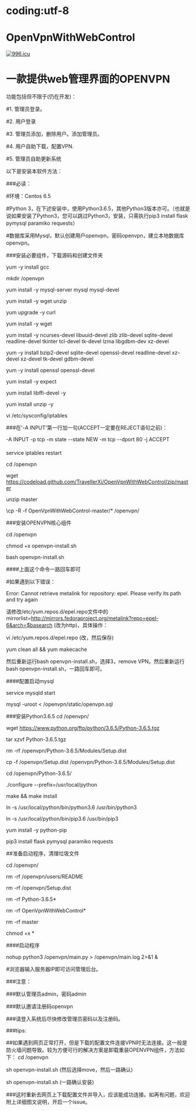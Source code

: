 # coding:utf-8
# OpenVpnWithWebControl


<a href="https://996.icu"><img src="https://img.shields.io/badge/link-996.icu-red.svg" alt="996.icu" /></a>


# 一款提供web管理界面的OPENVPN


功能包括但不限于(仍在开发)：


#1. 管理员登录。

#2. 用户登录

#3. 管理员添加，删除用户。添加管理员。

#4. 用户自助下载，配置VPN.

#5. 管理员自助更新系统



以下是安装本软件方法：


###必读：

#环境：Centos 6.5

#Python 3，在下述安装中，使用Python3.6.5，其他Python3版本亦可。（也就是说如果安装了Python3，您可以跳过Python3，安装，只需执行pip3 install flask pymysql paramiko requests）

#数据库采用Mysql，默认创建用户openvpn，密码openvpn，建立本地数据库openvpn。


###安装必要组件，下载源码和创建文件夹


yum -y install gcc

mkdir /openvpn

yum install -y mysql-server mysql mysql-devel

yum install -y wget unzip

yum upgrade -y curl

yum install -y wget

yum install -y ncurses-devel libuuid-devel zlib zlib-devel sqlite-devel readline-devel tkinter tcl-devel tk-devel lzma libgdbm-dev xz-devel

yum -y install bzip2-devel sqlite-devel openssl-devel readline-devel xz-devel xz-devel tk-devel gdbm-devel

yum -y install openssl openssl-devel

yum install -y expect

yum install libffi-devel -y

yum install unzip -y

vi /etc/sysconfig/iptables


###在'-A INPUT'第一行加一句(ACCEPT一定要在REJECT语句之前)：

-A INPUT -p tcp -m state --state NEW -m tcp --dport 80 -j ACCEPT

####

service iptables restart


cd /openvpn

wget https://codeload.github.com/TravellerXi/OpenVpnWithWebControl/zip/master

unzip master

\cp -R -f OpenVpnWithWebControl-master/* /openvpn/



###安装OPENVPN核心组件

cd /openvpn

chmod +x openvpn-install.sh

bash openvpn-install.sh

####上面这个命令一路回车即可

#如果遇到以下错误：

Error: Cannot retrieve metalink for repository: epel. Please verify its path and try again  


请修改/etc/yum.repos.d/epel.repo文件中的mirrorlist=http://mirrors.fedoraproject.org/metalink?repo=epel-6&arch=$basearch (改为http)，具体操作：

vi /etc/yum.repos.d/epel.repo (改，然后保存)

yum clean all && yum makecache

然后重新运行bash openvpn-install.sh，选择3，remove VPN。然后重新运行bash openvpn-install.sh，一路回车即可。



####配置启动mysql

service mysqld start

mysql -uroot < /openvpn/static/openvpn.sql



###安装Python3.6.5
cd /openvpn/ 

wget https://www.python.org/ftp/python/3.6.5/Python-3.6.5.tgz


tar xzvf Python-3.6.5.tgz

rm -rf /openvpn/Python-3.6.5/Modules/Setup.dist

cp -f /openvpn/Setup.dist /openvpn/Python-3.6.5/Modules/Setup.dist

cd /openvpn/Python-3.6.5/

./configure --prefix=/usr/local/python

make && make install

ln -s /usr/local/python/bin/python3.6 /usr/bin/python3

ln -s /usr/local/python/bin/pip3.6 /usr/bin/pip3

yum install -y python-pip

pip3 install flask pymysql paramiko requests


##准备启动程序，清理垃圾文件

cd /openvpn/ 

rm -rf /openvpn/users/README

rm -rf /openvpn/Setup.dist

rm -rf Python-3.6.5*

rm -rf OpenVpnWithWebControl*

rm -rf master

chmod +x *



####启动程序

nohup python3 /openvpn/main.py > /openvpn/main.log 2>&1 &

#浏览器输入服务器IP即可访问管理后台。



###注意：

###默认管理员admin，密码admin

###默认邀请注册码openvpn

###请登入系统后尽快修改管理员密码以及注册码。


###tips:

##如果遇到网页正常打开，但是下载的配置文件连接VPN时无法连接。这一般是防火墙问题导致。较为方便可行的解决方案是卸载重装OPENVPN组件，方法如下：
cd /openvpn

sh openvpn-install.sh (然后选择move，然后一路确认)

sh openvpn-install.sh  (一路确认安装)

###这时重新去网页上下载配置文件并导入，应该能成功连接。如再有问题，欢迎附上详细图文说明，开启一个issue。

